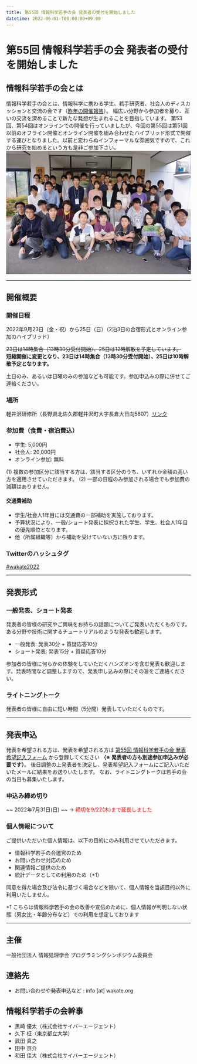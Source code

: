 ```yaml
---
title: 第55回 情報科学若手の会 発表者の受付を開始しました
datetime: 2022-06-01-T00:00:00+09:00
---
```



# 第55回 情報科学若手の会 発表者の受付を開始しました

## 情報科学若手の会とは
情報科学若手の会とは、情報科学に携わる学生、若手研究者、社会人のディスカッションと交流の会です（[昨年の開催報告]( https://wakate.org/2022/01/24/54threport/ )）。
幅広い分野から参加者を募り、互いの交流を深めることで新たな発想が生まれることを目指しています。 第53回、第54回はオンラインでの開催を行っていましたが、今回の第55回は第51回以前のオフライン開催とオンライン開催を組み合わせたハイブリッド形式で開催する運びとなりました。以前と変わらぬインフォーマルな雰囲気ですので、これから研究を始めるという方も是非ご参加下さい。
![51th][]

---

## 開催概要

### 開催日程
2022年9月23日（金・祝）から25日（日）（2泊3日の合宿形式とオンライン参加のハイブリッド）

~~23日は14時集合（13時30分受付開始）、25日は12時解散を予定しています。~~  
**短縮開催に変更となり、23日は14時集合（13時30分受付開始）、25日は10時解散予定となります。**

土日のみ、あるいは日曜のみの参加なども可能です。参加申込みの際に併せてご連絡ください。

### 場所
軽井沢研修所（長野県北佐久郡軽井沢町大字長倉大日向5607）[リンク]( https://www.kato-karuizawa.jp/ )

### 参加費（食費・宿泊費込）
- 学生: 5,000円
- 社会人: 20,000円
- オンライン参加: 無料

(1) 複数の参加区分に該当する方は、該当する区分のうち、いずれか金額の高い方を適用させていただきます。
(2) 一部の日程のみ参加される場合でも参加費の減額はありません。

#### 交通費補助
* 学生/社会人1年目には交通費の一部補助を実施しております。
* 予算状況により、一般/ショート発表に採択された学生、学生、社会人1年目の優先順位となります。
* 他（所属組織等）から補助を受けていない方に限ります。

### Twitterのハッシュタグ
[\#wakate2022]( https://twitter.com/hashtag/wakate2022 )

---

## 発表形式

### 一般発表、ショート発表
発表者の皆様の研究やご興味をお持ちの話題についてご発表いただくものです。ある分野や技術に関するチュートリアルのような発表も歓迎します。

* 一般発表: 発表30分 \+ 質疑応答10分
* ショート発表: 発表15分 \+ 質疑応答10分

参加者の皆様に何らかの体験をしていただくハンズオンを含む発表も歓迎します。発表時間など調整しますので、発表申し込みの際にその旨をご連絡ください。

### ライトニングトーク
発表者の皆様に自由に短い時間（5分間）発表していただくものです。

---

## 発表申込

発表を希望される方は、発表を希望される方は [第55回 情報科学若手の会 発表希望記入フォーム]( https://forms.gle/SHJ5L527QrnpVc6L9 ) から登録してください **（※ 発表者の方も別途参加申込みが必要です）**。
後日調整の上発表者を決定し、発表希望記入フォームにご記入いただいたメールに結果をお送りいたします。
なお、ライトニングトークは若手の会の当日も募集いたします。

### 申込み締め切り
~~ 2022年7月31日(日) ~~
→ <span style="color: red;">締切を9/22(木)まで延長しました</span>

### 個人情報について
ご提供いただいた個人情報は、以下の目的にのみ利用させていただきます。

* 情報科学若手の会運営のため
* お問い合わせ対応のため
* 関連情報ご提供のため
* 統計データとしての利用のため（\*1）

同意を得た場合及び法令に基づく場合などを除いて、個人情報を当該目的以外に利用いたしません。

\*1 こちらは情報科学若手の会の改善や宣伝のために、個人情報が判明しない状態（男女比・年齢分布など）での利用を想定しております

---

## 主催
一般社団法人 情報処理学会 プログラミングシンポジウム委員会

## 連絡先
<!-- - 参加費の振込や参加申込の取消に関するお問い合わせ: wakate52 [at] ipsj.or.jp -->
- お問い合わせや発表申込など : info [at] wakate.org

## 情報科学若手の会幹事

* 黒崎 優太（株式会社サイバーエージェント）
* 久下 柾（東京都立大学）
* 武田 真之
* 田中 京介
* 和田 佳大（株式会社サイバーエージェント）


[51th]: assets/images/51th_general_group.jpg
